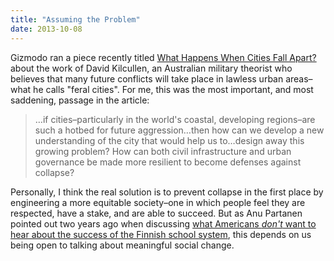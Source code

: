 ```yaml
---
title: "Assuming the Problem"
date: 2013-10-08
---
```

<p>
  Gizmodo ran a piece recently titled
  <a href="http://gizmodo.com/what-happens-when-cities-fall-apart-1440820493">What Happens When Cities Fall Apart?</a>
  about the work of David Kilcullen,
  an Australian military theorist who believes that many future conflicts will take place in lawless urban areas–what
  he calls "feral cities".
  For me,
  this was the most important, and most saddening, passage in the article:
</p>
<blockquote>
  …if cities–particularly in the world's coastal, developing regions–are such a hotbed for future aggression…then
  how can we develop a new understanding of the city that would help us to…design away this growing problem?
  How can both civil infrastructure and urban governance be made more resilient to become defenses against collapse?
</blockquote>
<p>
  Personally,
  I think the real solution is to prevent collapse in the first place
  by engineering a more equitable society–one in which
  people feel they are respected,
  have a stake,
  and are able to succeed.
  But as Anu Partanen pointed out two years ago when discussing
  <a href="http://www.theatlantic.com/national/archive/2011/12/what-americans-keep-ignoring-about-finlands-school-success/250564/">what Americans <em>don't</em> want to hear about the success of the Finnish school system</a>,
  this depends on us being open to talking about meaningful social change.
</p>
